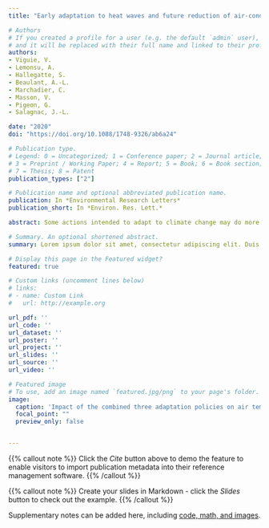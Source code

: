 ```yaml
---
title: "Early adaptation to heat waves and future reduction of air-conditioning energy use in Paris"

# Authors
# If you created a profile for a user (e.g. the default `admin` user), write the username (folder name) here 
# and it will be replaced with their full name and linked to their profile.
authors:
- Viguie, V. 
- Lemonsu, A.
- Hallegatte, S.
- Beaulant, A.-L.
- Marchadier, C.
- Masson, V.
- Pigeon, G.
- Salagnac, J.-L.

date: "2020"
doi: "https://doi.org/10.1088/1748-9326/ab6a24"

# Publication type.
# Legend: 0 = Uncategorized; 1 = Conference paper; 2 = Journal article;
# 3 = Preprint / Working Paper; 4 = Report; 5 = Book; 6 = Book section;
# 7 = Thesis; 8 = Patent
publication_types: ["2"]

# Publication name and optional abbreviated publication name.
publication: In *Environmental Research Letters*
publication_short: In *Environ. Res. Lett.*

abstract: Some actions intended to adapt to climate change may do more harm than good, especially when they consume energy, making it more difficult to shift to decarbonized energy, or when, in meeting the needs of one group of people, they increase the vulnerability of others. Heat wave risk provides a typical example: air conditioning (AC) equipment may trigger large energy consumption and worsen outdoor heat stress. Alternative adaptation strategies exist, but it is not clear whether they can prevent the massive use of AC. Here, with an interdisciplinary modeling platform, taking Paris as a case study, we provide a first quantified analysis of the efficiency of adaptation strategies (large scale urban greening, building insulation policy, and generalized behavioral changes in AC use) in reducing future potential AC need. We find that even ambitious strategies do not appear sufficient to totally replace AC and ensure thermal comfort, under a median climate change scenario. They can, however, reduce AC energy use by half during heat waves and compensate for the heat released to the outdoor environment. Our results show that adaptation actions, implemented early, may play a key role if we are to remain on a low-carbon pathway.

# Summary. An optional shortened abstract.
summary: Lorem ipsum dolor sit amet, consectetur adipiscing elit. Duis posuere tellus ac convallis placerat. Proin tincidunt magna sed ex sollicitudin condimentum.

# Display this page in the Featured widget?
featured: true

# Custom links (uncomment lines below)
# links:
# - name: Custom Link
#   url: http://example.org

url_pdf: ''
url_code: ''
url_dataset: ''
url_poster: ''
url_project: ''
url_slides: ''
url_source: ''
url_video: ''

# Featured image
# To use, add an image named `featured.jpg/png` to your page's folder. 
image:
  caption: 'Impact of the combined three adaptation policies on air temperature in the streets at 4 a.m., after 9 d of a heat wave similar to that of 2003 '
  focal_point: ""
  preview_only: false


---
```


{{% callout note %}}
Click the *Cite* button above to demo the feature to enable visitors to import publication metadata into their reference management software.
{{% /callout %}}

{{% callout note %}}
Create your slides in Markdown - click the *Slides* button to check out the example.
{{% /callout %}}

Supplementary notes can be added here, including [code, math, and images](https://wowchemy.com/docs/writing-markdown-latex/).
